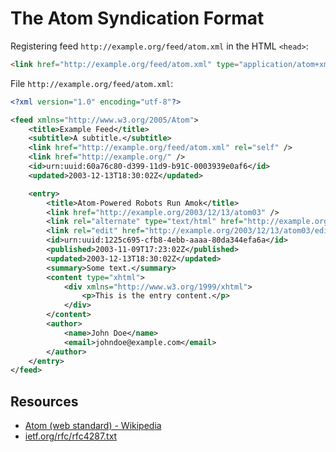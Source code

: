 # The Atom Syndication Format

Registering feed `http://example.org/feed/atom.xml` in the HTML `<head>`:

```html
<link href="http://example.org/feed/atom.xml" type="application/atom+xml" rel="alternate" title="Sitewide Atom feed" />
```

File `http://example.org/feed/atom.xml`:

```xml
<?xml version="1.0" encoding="utf-8"?>

<feed xmlns="http://www.w3.org/2005/Atom">
    <title>Example Feed</title>
    <subtitle>A subtitle.</subtitle>
    <link href="http://example.org/feed/atom.xml" rel="self" />
    <link href="http://example.org/" />
    <id>urn:uuid:60a76c80-d399-11d9-b91C-0003939e0af6</id>
    <updated>2003-12-13T18:30:02Z</updated>

    <entry>
        <title>Atom-Powered Robots Run Amok</title>
        <link href="http://example.org/2003/12/13/atom03" />
        <link rel="alternate" type="text/html" href="http://example.org/2003/12/13/atom03.html"/>
        <link rel="edit" href="http://example.org/2003/12/13/atom03/edit"/>
        <id>urn:uuid:1225c695-cfb8-4ebb-aaaa-80da344efa6a</id>
        <published>2003-11-09T17:23:02Z</published>
        <updated>2003-12-13T18:30:02Z</updated>
        <summary>Some text.</summary>
        <content type="xhtml">
            <div xmlns="http://www.w3.org/1999/xhtml">
                <p>This is the entry content.</p>
            </div>
        </content>
        <author>
            <name>John Doe</name>
            <email>johndoe@example.com</email>
        </author>
    </entry>
</feed>
```

## Resources

- [Atom (web standard) - Wikipedia](<https://en.wikipedia.org/wiki/Atom_(web_standard)>)
- [ietf.org/rfc/rfc4287.txt](https://www.ietf.org/rfc/rfc4287.txt)
